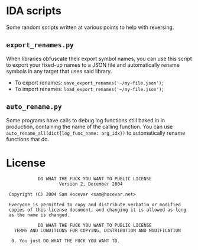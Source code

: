 # IDA scripts

Some random scripts written at various points to help with reversing.

## `export_renames.py`

When libraries obfuscate their export symbol names, you can use this script to export your fixed-up names to a JSON file
and automatically rename symbols in any target that uses said library.

* To export renames: `save_export_renames('~/my-file.json')`;
* To import renames: `load_export_renames('~/my-file.json')`;

## `auto_rename.py`

Some programs have calls to debug log functions still baked in in production, containing the name of the calling function.
You can use `auto_rename_all(dict{log_func_name: arg_idx})` to automatically rename functions that do.

# License

```
            DO WHAT THE FUCK YOU WANT TO PUBLIC LICENSE
                    Version 2, December 2004

 Copyright (C) 2004 Sam Hocevar <sam@hocevar.net>

 Everyone is permitted to copy and distribute verbatim or modified
 copies of this license document, and changing it is allowed as long
 as the name is changed.

            DO WHAT THE FUCK YOU WANT TO PUBLIC LICENSE
   TERMS AND CONDITIONS FOR COPYING, DISTRIBUTION AND MODIFICATION

  0. You just DO WHAT THE FUCK YOU WANT TO.
```
